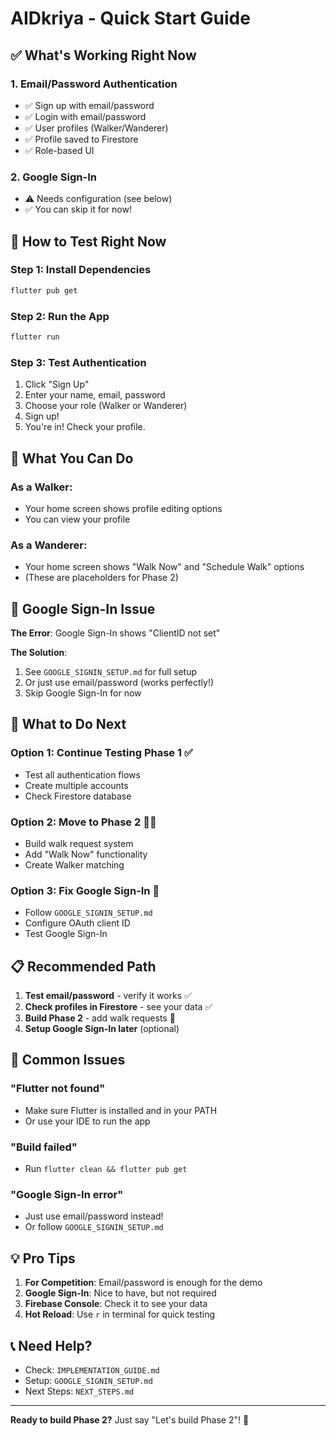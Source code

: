 # AIDkriya - Quick Start Guide

## ✅ What's Working Right Now

### 1. Email/Password Authentication
- ✅ Sign up with email/password
- ✅ Login with email/password
- ✅ User profiles (Walker/Wanderer)
- ✅ Profile saved to Firestore
- ✅ Role-based UI

### 2. Google Sign-In
- ⚠️ Needs configuration (see below)
- ✅ You can skip it for now!

## 🚀 How to Test Right Now

### Step 1: Install Dependencies
```bash
flutter pub get
```

### Step 2: Run the App
```bash
flutter run
```

### Step 3: Test Authentication
1. Click "Sign Up"
2. Enter your name, email, password
3. Choose your role (Walker or Wanderer)
4. Sign up!
5. You're in! Check your profile.

## 📱 What You Can Do

### As a Walker:
- Your home screen shows profile editing options
- You can view your profile

### As a Wanderer:
- Your home screen shows "Walk Now" and "Schedule Walk" options
- (These are placeholders for Phase 2)

## 🔧 Google Sign-In Issue

**The Error**: Google Sign-In shows "ClientID not set"

**The Solution**: 
1. See `GOOGLE_SIGNIN_SETUP.md` for full setup
2. Or just use email/password (works perfectly!)
3. Skip Google Sign-In for now

## 🎯 What to Do Next

### Option 1: Continue Testing Phase 1 ✅
- Test all authentication flows
- Create multiple accounts
- Check Firestore database

### Option 2: Move to Phase 2 🚶‍♀️
- Build walk request system
- Add "Walk Now" functionality
- Create Walker matching

### Option 3: Fix Google Sign-In 🔧
- Follow `GOOGLE_SIGNIN_SETUP.md`
- Configure OAuth client ID
- Test Google Sign-In

## 📋 Recommended Path

1. **Test email/password** - verify it works ✅
2. **Check profiles in Firestore** - see your data ✅
3. **Build Phase 2** - add walk requests 🚀
4. **Setup Google Sign-In later** (optional)

## 🐛 Common Issues

### "Flutter not found"
- Make sure Flutter is installed and in your PATH
- Or use your IDE to run the app

### "Build failed"
- Run `flutter clean && flutter pub get`

### "Google Sign-In error"
- Just use email/password instead!
- Or follow `GOOGLE_SIGNIN_SETUP.md`

## 💡 Pro Tips

1. **For Competition**: Email/password is enough for the demo
2. **Google Sign-In**: Nice to have, but not required
3. **Firebase Console**: Check it to see your data
4. **Hot Reload**: Use `r` in terminal for quick testing

## 📞 Need Help?

- Check: `IMPLEMENTATION_GUIDE.md`
- Setup: `GOOGLE_SIGNIN_SETUP.md`
- Next Steps: `NEXT_STEPS.md`

---

**Ready to build Phase 2?** Just say "Let's build Phase 2"! 🚀

